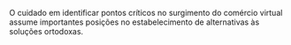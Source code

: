 O cuidado em identificar pontos críticos no surgimento do comércio virtual assume importantes posições no estabelecimento de alternativas às soluções ortodoxas.
